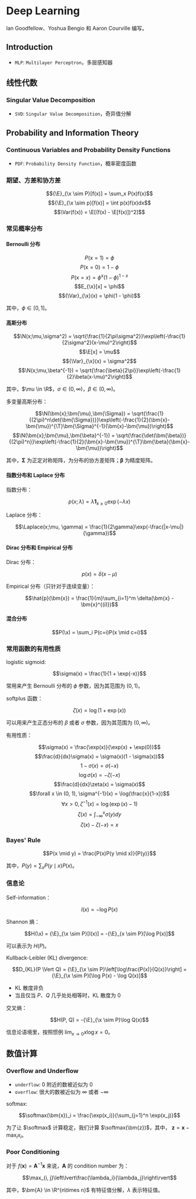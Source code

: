 # Deep Learning

Ian Goodfellow、Yoshua Bengio 和 Aaron Courville 编写。

## Introduction

- `MLP`: `Multilayer Perceptron`，多层感知器

## 线性代数

### Singular Value Decomposition

- `SVD`: `Singular Value Decomposition`，奇异值分解

## Probability and Information Theory

### Continuous Variables and Probability Density Functions

- `PDF`: `Probability Density Function`，概率密度函数

### 期望、方差和协方差

$${\E}_{\x \sim P}[f(x)] = \sum_x P(x)f(x)$$
$${\E}_{\x \sim p}[f(x)] = \int p(x)f(x)dx$$
$$\Var(f(x)) = \E[(f(x) - \E[f(x)])^2]$$

### 常见概率分布

#### Bernoulli 分布

$$P(\textrm{x} = 1) = \phi$$
$$P(\textrm{x} = 0) = 1 - \phi$$
$$P(\textrm{x} = x) = \phi^x(1 - \phi)^{1-x}$$
$$E_{\x}[x] = \phi$$
$${\Var}_{\x}(x) = \phi(1 - \phi)$$

其中，$\phi \in [0, 1]$。

#### 高斯分布

$$\N(x;\mu,\sigma^2) = \sqrt{\frac{1}{2\pi\sigma^2}}\exp\left(-\frac{1}{2\sigma^2}(x-\mu)^2\right)$$
$$\E[x] = \mu$$
$${\Var}_{\x}(x) = \sigma^2$$
$$\N(x;\mu,\beta^{-1}) = \sqrt{\frac{\beta}{2\pi}}\exp\left(-\frac{1}{2}\beta(x-\mu)^2\right)$$

其中，$\mu \in \R$，$\sigma \in (0, \infty)$，$\beta \in (0, \infty)$。

多变量高斯分布：

$$\N(\bm{x};\bm{\mu},\bm{\Sigma}) = \sqrt{\frac{1}{(2\pi)^n\det(\bm{\Sigma})}}\exp\left(-\frac{1}{2}(\bm{x}-\bm{\mu})^{\T}\bm{\Sigma}^{-1}(\bm{x}-\bm{\mu})\right)$$
$$\N(\bm{x};\bm{\mu},\bm{\beta}^{-1}) = \sqrt{\frac{\det(\bm{\beta})}{(2\pi)^n}}\exp\left(-\frac{1}{2}(\bm{x}-\bm{\mu})^{\T}\bm{\beta}(\bm{x}-\bm{\mu})\right)$$

其中，$\bm{\Sigma}$ 为正定对称矩阵，为分布的协方差矩阵；$\bm{\beta}$ 为精度矩阵。

#### 指数分布和 Laplace 分布

指数分布：

$$p(x;\lambda) = \lambda \bm{1}_{x \ge 0}\exp(-\lambda x)$$

Laplace 分布：

$$\Laplace(x;\mu, \gamma) = \frac{1}{2\gamma}\exp(-\frac{|x-\mu|}{\gamma})$$

#### Dirac 分布和 Empirical 分布

Dirac 分布：

$$p(x) = \delta(x- \mu)$$

Empirical 分布（只针对于连续变量）：

$$\hat{p}(\bm{x}) = \frac{1}{m}\sum_{i=1}^m \delta(\bm{x} - \bm{x}^{(i)})$$

#### 混合分布

$$P(\x) = \sum_i P(c=i)P(x \mid c=i)$$

### 常用函数的有用性质

logistic sigmoid:

$$\sigma(x) = \frac{1}{1 + \exp(-x)}$$

常用来产生 Bernoulli 分布的 $\phi$ 参数，因为其范围为 $(0, 1)$。

softplus 函数：

$$\zeta(x) = \log(1 + {\exp}(x))$$

可以用来产生正态分布的 $\beta$ 或者 $\sigma$ 参数，因为其范围为 $(0, \infty)$。

有用性质：

$$\sigma(x) = \frac{\exp(x)}{\exp(x) + \exp(0)}$$
$$\frac{d}{dx}\sigma(x) = \sigma(x)(1 - \sigma(x))$$
$$1 - \sigma(x) = \sigma(-x)$$
$$\log \sigma(x) = -\zeta(-x)$$
$$\frac{d}{dx}\zeta(x) = \sigma(x)$$
$$\forall x \in (0, 1), \sigma^{-1}(x) = \log(\frac{x}{1-x})$$
$$\forall x > 0, \zeta^{-1}(x) = \log({\exp}(x) - 1)$$
$$\zeta(x) = \int_{-\infty}^x \sigma(y)dy$$
$$\zeta(x) - \zeta(-x) = x$$

### Bayes' Rule

$$P(x \mid y) = \frac{P(x)P(y \mid x)}{P(y)}$$

其中，$P(y) = \sum_x P(y \mid x)P(x)$。

### 信息论

Self-information：

$$I(x) = -\log P(x)$$

Shannon 熵：

$$H(\x) = {\E}_{\x \sim P}[I(x)] = -{\E}_{x \sim P}[\log P(x)]$$

可以表示为 $H(P)$。

Kullback-Leibler (KL) divergence:

$$D_{KL}(P \Vert Q) = {\E}_{\x \sim P}\left[\log\frac{P(x)}{Q(x)}\right] = {\E}_{\x \sim P}[\log P(x) - \log Q(x)]$$

- KL 散度非负
- 当且仅当 $P$、$Q$ 几乎处处相等时，KL 散度为 $0$

交叉熵：

$$H(P, Q) = -{\E}_{\x \sim P}\log Q(x)$$

信息论语境里，按照惯例 $\lim_{x \to 0}x\log x = 0$。

## 数值计算

### Overflow and Underflow

- `underflow`: $0$ 附近的数被近似为 $0$
- `overflow`: 很大的数被近似为 $\infty$ 或者 $-\infty$

softmax:

$$\softmax(\bm{x})_i = \frac{\exp(x_i)}{\sum_{j=1}^n \exp(x_j)}$$

为了让 $\softmax$ 计算稳定，我们计算 $\softmax(\bm{z})$，其中，
$\bm{z} = \bm{x} - \max_i x_i$。

### Poor Conditioning

对于 $f(\bm{x}) = \bm{A}^{-1}\bm{x}$ 来说，$\bm{A}$ 的 condition number 为：

$$\max_{i, j}\left\lvert\frac{\lambda_i}{\lambda_j}\right\rvert$$

其中，$\bm{A} \in \R^{n\times n}$ 有特征值分解，$\lambda$ 表示特征值。
